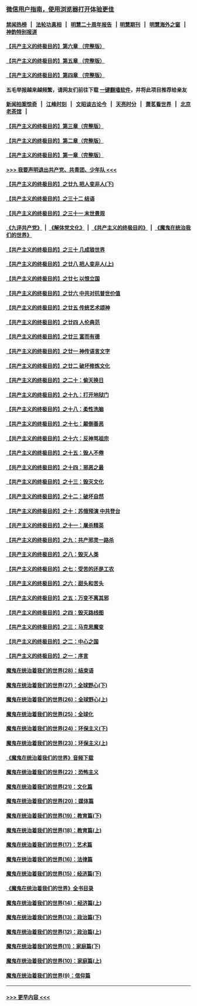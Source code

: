 ### [微信用户指南，使用浏览器打开体验更佳](https://github.com/gfw-breaker/banned-news1/blob/master/indexes/wechat-guide.md?t=0)
#### [禁闻热榜](热点新闻.md?t=0)  &nbsp;&nbsp;|&nbsp;&nbsp; [法轮功真相](https://github.com/gfw-breaker/truth/blob/master/README.md?t=0) &nbsp;&nbsp;|&nbsp;&nbsp; [明慧二十周年报告](https://github.com/gfw-breaker/mh-reports/blob/master/README.md?t=0) &nbsp;&nbsp;|&nbsp;&nbsp;[明慧期刊](https://github.com/gfw-breaker/mh-qikan) &nbsp;&nbsp;|&nbsp;&nbsp; [明慧海外之窗](https://github.com/gfw-breaker/mh-news/blob/master/README.md?t=0) &nbsp;&nbsp;|&nbsp;&nbsp; [神韵特别报道](https://github.com/gfw-breaker/mh-news/blob/master/shenyun.md?t=0)
#### [【共产主义的终极目的】第六章 （完整版）](../pages/nsc422/n11428913.md?t=02042311) 
#### [【共产主义的终极目的】第五章 （完整版）](../pages/nsc422/n11428912.md?t=02042311) 
#### [【共产主义的终极目的】第四章 （完整版）](../pages/nsc422/n11428907.md?t=02042311) 
#### 五毛举报越来越频繁，请网友们前往下载 [一键翻墙软件](https://github.com/gfw-breaker/ssr-accounts)，并将此项目推荐给亲友
#### [新闻拍案惊奇](https://github.com/gfw-breaker/banned-news1/blob/master/pages/link4.md) &nbsp;&nbsp;|&nbsp;&nbsp; [江峰时刻](https://github.com/gfw-breaker/banned-news1/blob/master/pages/link4.md) &nbsp;&nbsp;|&nbsp;&nbsp; [文昭谈古论今](https://github.com/gfw-breaker/banned-news1/blob/master/pages/link4.md) &nbsp;&nbsp;|&nbsp;&nbsp; [天亮时分](https://github.com/gfw-breaker/banned-news1/blob/master/pages/link4.md) &nbsp;&nbsp;|&nbsp;&nbsp; [萧茗看世界](https://github.com/gfw-breaker/banned-news1/blob/master/pages/link4.md) &nbsp;&nbsp;|&nbsp;&nbsp; [北京老茶馆](https://github.com/gfw-breaker/banned-news1/blob/master/pages/link4.md) &nbsp;&nbsp;|&nbsp;&nbsp; 
#### [【共产主义的终极目的】第三章（完整版）](../pages/nsc422/n11428848.md?t=02042311) 
#### [【共产主义的终极目的】第二章（完整版）](../pages/nsc422/n11428831.md?t=02042311) 
#### [【共产主义的终极目的】第一章（完整版）](../pages/nsc422/n11417651.md?t=02042311) 
#### [>>> 我要声明退出共产党、共青团、少年队 <<<](https://github.com/begood0513/goodnews/blob/master/quit/letter.md) 
#### [【共产主义的终极目的】之廿九 把人变非人(下)](../pages/nsc422/n11344140.md?t=02042311) 
#### [【共产主义的终极目的】之三十二 结语](../pages/nsc422/n11360535.md?t=02042311) 
#### [【共产主义的终极目的】之三十一 末世景观](../pages/nsc422/n11351129.md?t=02042311) 
#### [《九评共产党》](https://github.com/begood0513/9ping.md/blob/master/README.md) &nbsp;|&nbsp; [《解体党文化》](../../../../jtdwh.md/blob/master/README.md)  &nbsp;|&nbsp; [《共产主义的终极目的》](../../../../gczydzjmd.md/blob/master/README.md) &nbsp;|&nbsp; [《魔鬼在统治我们的世界》](../../../../mgztzwmdsj.md/blob/master/README.md) 
#### [【共产主义的终极目的】之三十 几成狼世界](../pages/nsc422/n11348280.md?t=02042311) 
#### [【共产主义的终极目的】之廿八 把人变非人(上)](../pages/nsc422/n11340492.md?t=02042311) 
#### [【共产主义的终极目的】之廿七 以恨立国](../pages/nsc422/n11336944.md?t=02042311) 
#### [【共产主义的终极目的】之廿六 中共对抗普世价值](../pages/nsc422/n11324785.md?t=02042311) 
#### [【共产主义的终极目的】之廿五 传统艺术颂神](../pages/nsc422/n11296396.md?t=02042311) 
#### [【共产主义的终极目的】之廿四 人伦典范](../pages/nsc422/n11296397.md?t=02042311) 
#### [【共产主义的终极目的】之廿三 富而有德](../pages/nsc422/n11283598.md?t=02042311) 
#### [【共产主义的终极目的】之廿一 神传语言文字](../pages/nsc422/n11263265.md?t=02042311) 
#### [【共产主义的终极目的】之廿二 破坏修炼文化](../pages/nsc422/n11245728.md?t=02042311) 
#### [【共产主义的终极目的】之二十：偷天换日](../pages/nsc422/n11238846.md?t=02042311) 
#### [【共产主义的终极目的】之十九：打开地狱门](../pages/nsc422/n11206376.md?t=02042311) 
#### [【共产主义的终极目的】之十八：柔性洗脑](../pages/nsc422/n11199994.md?t=02042311) 
#### [【共产主义的终极目的】之十七：颠倒善恶](../pages/nsc422/n11179782.md?t=02042311) 
#### [【共产主义的终极目的】之十六：反神骂祖宗](../pages/nsc422/n11166798.md?t=02042311) 
#### [【共产主义的终极目的】之十五：毁人不倦](../pages/nsc422/n11166792.md?t=02042311) 
#### [【共产主义的终极目的】之十四：邪恶之最](../pages/nsc422/n11150249.md?t=02042311) 
#### [【共产主义的终极目的】之十三：毁灭文化](../pages/nsc422/n11135227.md?t=02042311) 
#### [【共产主义的终极目的】之十二：破坏自然](../pages/nsc422/n11135214.md?t=02042311) 
#### [【共产主义的终极目的】之十：苏俄预演 中共登台](../pages/nsc422/n11118424.md?t=02042311) 
#### [【共产主义的终极目的】之十一：屠杀精英](../pages/nsc422/n11118442.md?t=02042311) 
#### [【共产主义的终极目的】之九：共产邪灵一路杀](../pages/nsc422/n11114139.md?t=02042311) 
#### [【共产主义的终极目的】之八：毁灭人类](../pages/nsc422/n11108503.md?t=02042311) 
#### [【共产主义的终极目的】之七：受苦的还是工农](../pages/nsc422/n11101809.md?t=02042311) 
#### [【共产主义的终极目的】之六：甜头和苦头](../pages/nsc422/n11096971.md?t=02042311) 
#### [【共产主义的终极目的】之五：万变不离其邪](../pages/nsc422/n11091285.md?t=02042311) 
#### [【共产主义的终极目的】之四：毁灭路线图](../pages/nsc422/n11086284.md?t=02042311) 
#### [【共产主义的终极目的】之三：马克思魔变](../pages/nsc422/n11061941.md?t=02042311) 
#### [【共产主义的终极目的】之二：中心之国](../pages/nsc422/n11047728.md?t=02042311) 
#### [【共产主义的终极目的】之一：序言](../pages/nsc422/n11086077.md?t=02042311) 
#### [魔鬼在统治着我们的世界(28)：结束语](../pages/nsc422/n10936246.md?t=02042311) 
#### [魔鬼在统治着我们的世界(27)：全球野心(下)](../pages/nsc422/n10928319.md?t=02042311) 
#### [魔鬼在统治着我们的世界(26)：全球野心(上)](../pages/nsc422/n10900318.md?t=02042311) 
#### [魔鬼在统治着我们的世界(25)：全球化](../pages/nsc422/n10788205.md?t=02042311) 
#### [魔鬼在统治着我们的世界(24)：环保主义(下)](../pages/nsc422/n10695307.md?t=02042311) 
#### [魔鬼在统治着我们的世界(23)：环保主义(上)](../pages/nsc422/n10688613.md?t=02042311) 
#### [《魔鬼在统治着我们的世界》音频下载](../pages/nsc422/n10635553.md?t=02042311) 
#### [魔鬼在统治着我们的世界(22)：恐怖主义](../pages/nsc422/n10614727.md?t=02042311) 
#### [魔鬼在统治着我们的世界(21)：文化篇](../pages/nsc422/n10597706.md?t=02042311) 
#### [魔鬼在统治着我们的世界(20)：媒体篇](../pages/nsc422/n10586579.md?t=02042311) 
#### [魔鬼在统治着我们的世界(19)：教育篇(下)](../pages/nsc422/n10564808.md?t=02042311) 
#### [魔鬼在统治着我们的世界(18)：教育篇(上)](../pages/nsc422/n10526970.md?t=02042311) 
#### [魔鬼在统治着我们的世界(17)：艺术篇](../pages/nsc422/n10499093.md?t=02042311) 
#### [魔鬼在统治着我们的世界(16)：法律篇](../pages/nsc422/n10485969.md?t=02042311) 
#### [魔鬼在统治着我们的世界(15)：经济篇(下)](../pages/nsc422/n10469975.md?t=02042311) 
#### [《魔鬼在统治着我们的世界》全书目录](../pages/nsc422/n10464261.md?t=02042311) 
#### [魔鬼在统治着我们的世界(14)：经济篇(上)](../pages/nsc422/n10457370.md?t=02042311) 
#### [魔鬼在统治着我们的世界(13)：政治篇(下)](../pages/nsc422/n10448270.md?t=02042311) 
#### [魔鬼在统治着我们的世界(12)：政治篇(上)](../pages/nsc422/n10444576.md?t=02042311) 
#### [魔鬼在统治着我们的世界(11)：家庭篇(下)](../pages/nsc422/n10440961.md?t=02042311) 
#### [魔鬼在统治着我们的世界(10)：家庭篇(上)](../pages/nsc422/n10435448.md?t=02042311) 
#### [魔鬼在统治着我们的世界(9)：信仰篇](../pages/nsc422/n10432159.md?t=02042311) 

----
#### [ >>> 更早内容 <<< ](../indexes/nsc422-earlier.md)
